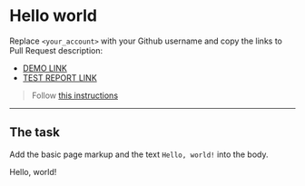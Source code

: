 # Hello world
Replace `<your_account>` with your Github username and copy the links to Pull Request description:
- [DEMO LINK](https://corneliuioanradu.github.io/layout_hello-world/)
- [TEST REPORT LINK](https://corneliuioanradu.github.io/layout_hello-world/report/html_report/)

> Follow [this instructions](https://mate-academy.github.io/layout_task-guideline/#how-to-solve-the-layout-tasks-on-github)
___

## The task 
Add the basic page markup and the text `Hello, world!` into the body.
<!DOCTYPE html>
<html lang="en">
  <head>
    <meta charset="UTF-8">
    <meta http-equiv="X-UA-Compatible" content="IE=edge">
    <meta name="viewport" content="width=device-width, initial-scale=1.0">
    <title>Document</title>
  </head>
  <body>
    Hello, world!
  </body>
</html>